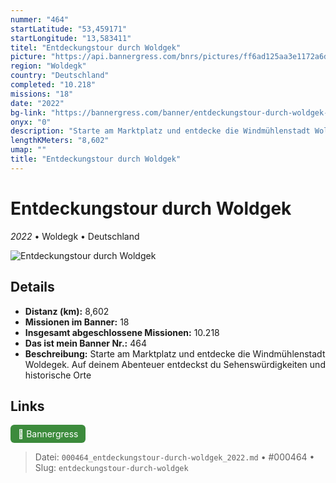 ```yaml
---
nummer: "464"
startLatitude: "53,459171"
startLongitude: "13,583411"
titel: "Entdeckungstour durch Woldgek"
picture: "https://api.bannergress.com/bnrs/pictures/ff6ad125aa3e1172a6d5ec5aa5bf46e3"
region: "Woldegk"
country: "Deutschland"
completed: "10.218"
missions: "18"
date: "2022"
bg-link: "https://bannergress.com/banner/entdeckungstour-durch-woldgek-10c0"
onyx: "0"
description: "Starte am Marktplatz und entdecke die Windmühlenstadt Woldegek. Auf deinem Abenteuer entdeckst du Sehenswürdigkeiten und historische Orte"
lengthKMeters: "8,602"
umap: ""
title: "Entdeckungstour durch Woldgek"
---
```

# Entdeckungstour durch Woldgek

*2022* • Woldegk • Deutschland

![Entdeckungstour durch Woldgek](https://api.bannergress.com/bnrs/pictures/ff6ad125aa3e1172a6d5ec5aa5bf46e3)

## Details
- **Distanz (km):** 8,602
- **Missionen im Banner:** 18
- **Insgesamt abgeschlossene Missionen:** 10.218
- **Das ist mein Banner Nr.:** 464
- **Beschreibung:** Starte am Marktplatz und entdecke die Windmühlenstadt Woldegek. Auf deinem Abenteuer entdeckst du Sehenswürdigkeiten und historische Orte


## Links
<div style="margin-top: 0.5em;">
<a href="https://bannergress.com/banner/entdeckungstour-durch-woldgek-10c0" target="_blank" style="display:inline-block;margin-right:8px;padding:6px 12px;background-color:#3c8b3c;color:white;text-decoration:none;border-radius:6px;">🔗 Bannergress</a>

</div>


> Datei: `000464_entdeckungstour-durch-woldgek_2022.md` • #000464 • Slug: `entdeckungstour-durch-woldgek`
